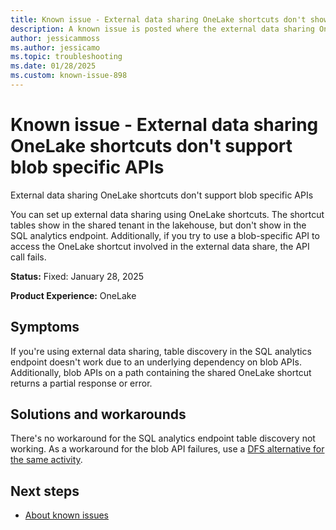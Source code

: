 ```yaml
---
title: Known issue - External data sharing OneLake shortcuts don't show in SQL analytics endpoint
description: A known issue is posted where the external data sharing OneLake shortcuts don't support blob specific APIs
author: jessicammoss
ms.author: jessicamo
ms.topic: troubleshooting  
ms.date: 01/28/2025
ms.custom: known-issue-898
---
```


# Known issue - External data sharing OneLake shortcuts don't support blob specific APIs

External data sharing OneLake shortcuts don't support blob specific APIs

You can set up external data sharing using OneLake shortcuts. The shortcut tables show in the shared tenant in the lakehouse, but don't show in the SQL analytics endpoint. Additionally, if you try to use a blob-specific API to access the OneLake shortcut involved in the external data share, the API call fails.

**Status:** Fixed: January 28, 2025

**Product Experience:** OneLake

## Symptoms

If you're using external data sharing, table discovery in the SQL analytics endpoint doesn't work due to an underlying dependency on blob APIs. Additionally, blob APIs on a path containing the shared OneLake shortcut returns a partial response or error.

## Solutions and workarounds

There's no workaround for the SQL analytics endpoint table discovery not working. As a workaround for the blob API failures, use a [DFS alternative for the same activity](/rest/api/storageservices/datalakestoragegen2/path).

## Next steps

- [About known issues](https://support.fabric.microsoft.com/known-issues)
